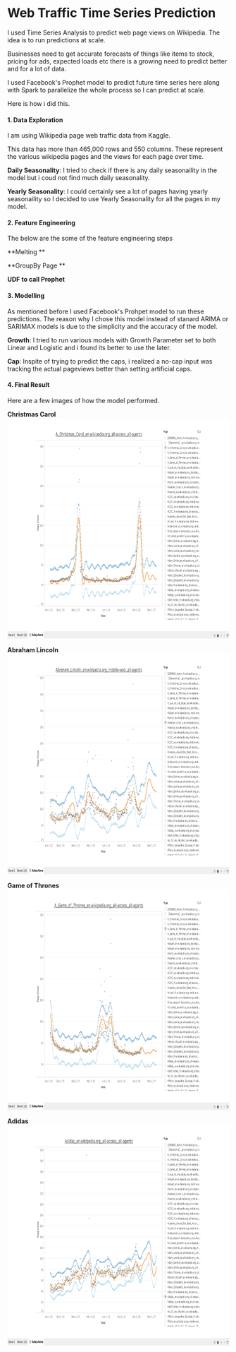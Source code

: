
# Web Traffic Time Series Prediction

I used Time Series Analysis to predict web page views on Wikipedia. The idea is to run predictions at scale. 

Businesses need to get accurate forecasts of things like items to stock, pricing for ads, expected loads etc there is a growing need to predict better and for a lot of data. 

I used Facebook's Prophet model to predict future time series here along with Spark to parallelize the whole process so I can predict at scale.

Here is how i did this.
 
#### 1. Data Exploration
 
I am using Wikipedia page web traffic data from Kaggle.

This data has more than 465,000 rows and 550 columns. These represent the various wikipedia pages and the views for each page over time.

**Daily Seasonality**: I tried to check if there is any daily seasonaility in the model but i coud not find much daily seasonality.

**Yearly Seasonality**: I could certainly see a lot of pages having yearly seasonaility so I decided to use Yearly Seasonality for all the pages in my model.

           
#### 2. Feature Engineering 
 
The below are the some of the feature engineering steps

**Melting ** 

**GroupBy Page ** 

**UDF to call Prophet** 


#### 3. Modelling

As mentioned before I used Facebook's Prohpet model to run these predictions. The reason why I chose this model instead of stanard ARIMA or SARIMAX models is due to the simplicity and the accuracy of the model.

**Growth**: I tried to run various models with Growth Parameter set to both Linear and Logistic and i found its better to use the later.

**Cap**: Inspite of trying to predict the caps, i realized a no-cap input was tracking the actual pageviews better than setting artificial caps.

#### 4. Final Result
Here are a few images of how the model performed.

**Christmas Carol**
<img src="/images/Tableau_Christmas_Carol.png"  width="900" height="500">

**Abraham Lincoln**
<img src="/images/Tableau_Abraham_Lincoln.png"  width="900" height="500">

**Game of Thrones**
<img src="/images/Tableau_GOT.png"  width="900" height="500">

**Adidas**
<img src="/images/Tableau_Adidas.png"  width="900" height="500">





